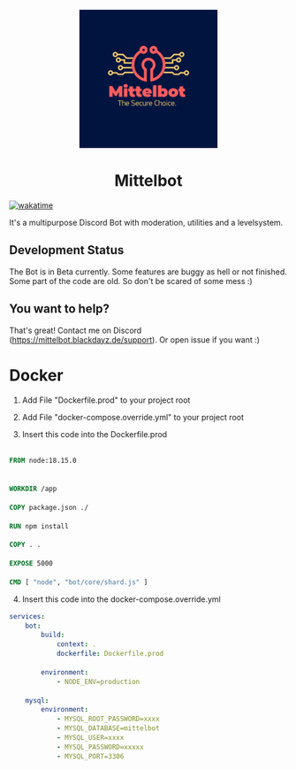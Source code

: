 <p align="center">
  <a href="" rel="noopener">
 <img width=250px src="./.github/logo.png" alt="Project logo"></a>
</p>

<h1 align="center">Mittelbot</h1>

[![wakatime](https://wakatime.com/badge/github/Mittelbots/Mittelbot.svg)](https://wakatime.com/badge/github/Mittelbots/Mittelbot)

It's a multipurpose Discord Bot with moderation, utilities and a levelsystem.

## <b>Development Status</b>

The Bot is in Beta currently. Some features are buggy as hell or not finished. <br>
Some part of the code are old. So don't be scared of some mess :)

## <b>You want to help?</b>

That's great! Contact me on Discord (https://mittelbot.blackdayz.de/support).
Or open issue if you want :)

# **Docker**

1. Add File "Dockerfile.prod" to your project root

2. Add File "docker-compose.override.yml" to your project root

3. Insert this code into the Dockerfile.prod

```Dockerfile

FROM node:18.15.0


WORKDIR /app

COPY package.json ./

RUN npm install

COPY . .

EXPOSE 5000

CMD [ "node", "bot/core/shard.js" ]

```

4. Insert this code into the docker-compose.override.yml

```yml
services:
    bot:
        build:
            context: .
            dockerfile: Dockerfile.prod

        environment:
            - NODE_ENV=production

    mysql:
        environment:
            - MYSQL_ROOT_PASSWORD=xxxx
            - MYSQL_DATABASE=mittelbot
            - MYSQL_USER=xxxx
            - MYSQL_PASSWORD=xxxxx
            - MYSQL_PORT=3306
```

